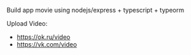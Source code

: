 Build app movie using nodejs/express + typescript + typeorm

Upload Video: 
- https://ok.ru/video
- https://vk.com/video